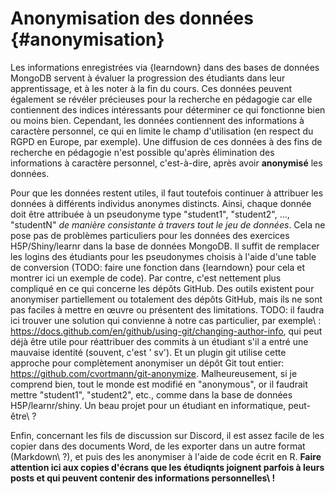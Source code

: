 # Anonymisation des données {#anonymisation}

Les informations enregistrées via {learndown} dans des bases de données MongoDB servent à évaluer la progression des étudiants dans leur apprentissage, et à les noter à la fin du cours. Ces données peuvent également se révéler précieuses pour la recherche en pédagogie car elle contiennent des indices intéressants pour déterminer ce qui fonctionne bien ou moins bien. Cependant, les données contiennent des informations à caractère personnel, ce qui en limite le champ d'utilisation (en respect du RGPD en Europe, par exemple). Une diffusion de ces données à des fins de recherche en pédagogie n'est possible qu'après élimination des informations à caractère personnel, c'est-à-dire, après avoir **anonymisé** les données.

Pour que les données restent utiles, il faut toutefois continuer à attribuer les données à différents individus anonymes distincts. Ainsi, chaque donnée doit être attribuée à un pseudonyme type "student1", "student2", ..., "studentN" *de manière consistante à travers tout le jeu de données*. Cela ne pose pas de problèmes particuliers pour les données des exercices H5P/Shiny/learnr dans la base de données MongoDB. Il suffit de remplacer les logins des étudiants pour les pseudonymes choisis à l'aide d'une table de conversion (TODO: faire une fonction dans {learndown} pour cela et montrer ici un exemple de code). Par contre, c'est nettement plus compliqué en ce qui concerne les dépôts GitHub. Des outils existent pour anonymiser partiellement ou totalement des dépôts GitHub, mais ils ne sont pas faciles à mettre en œuvre ou présentent des limitations. TODO: il faudra ici trouver une solution qui convienne à notre cas particulier, par exemple\ : https://docs.github.com/en/github/using-git/changing-author-info, qui peut déjà être utile pour réattribuer des commits à un étudiant s'il a entré une mauvaise identité (souvent, c'est ' sv'). Et un plugin git utilise cette approche pour complètement anonymiser un dépôt Git tout entier: https://github.com/cvortmann/git-anonymize. Malheureusement, si je comprend bien, tout le monde est modifié en "anonymous", or il faudrait mettre "student1", "student2", etc., comme dans la base de données H5P/learnr/shiny. Un beau projet pour un étudiant en informatique, peut-être\ ?

Enfin, concernant les fils de discussion sur Discord, il est assez facile de les copier dans des documents Word, de les exporter dans un autre format (Markdown\ ?), et puis des les anonymiser à l'aide de code écrit en R. **Faire attention ici aux copies d'écrans que les étudiqnts joignent parfois à leurs posts et qui peuvent contenir des informations personnelles\ !**
